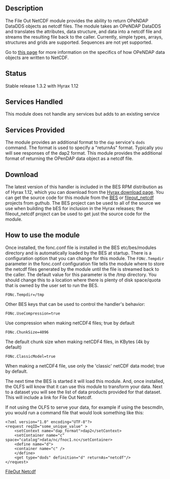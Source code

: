## Description

The File Out NetCDF module provides the ability to return OPeNDAP
DataDDS objects as netcdf files. The module takes an OPeNDAP DataDDS and
translates the attributes, data structure, and data into a netcdf file
and streams the resulting file back to the caller. Currently, simple
types, arrays, structures and grids are supported. Sequences are not yet
supported.

Go to [this page](BES_File_Out_NetCDF "wikilink") for more information
on the specifics of how OPeNDAP data objects are written to NetCDF.

## Status

Stable release 1.3.2 with Hyrax 1.12

## Services Handled

This module does not handle any services but adds to an existing service

## Services Provided

The module provides an additional format to the `dap` service's `dods`
command. The format is used to specify a "returnAs" format. Typically
you will see responses of the dap2 format. This module provides the
additional format of returning the OPenDAP data object as a netcdf file.

## Download

The latest version of this handler is included in the BES RPM
distribution as of Hyrax 1.12, which you can download from the [Hyrax
download page](http://opendap.org/download/hyrax). You can get the
source code for this module from the
[BES](https://github.com/OPENDAP/bes) or
[fileout_netcdf](https://github.com/OPENDAP/fileout_netcdf) projects
from guthub. The BES project can be used to all of the source we use
when building the bES for inclusion in the Hyrax releases; the
fileout_netcdf project can be used to get just the source code for the
module.

## How to use the module

Once installed, the fonc.conf file is installed in the BES
etc/bes/modules directory and is automatically loaded by the BES at
startup. There is a configuration option that you can change for this
module. The `FONc.Tempdir` parameter in the fonc.conf configuration file
tells the module where to store the netcdf files generated by the module
until the file is streamed back to the caller. The default value for
this parameter is the /tmp directory. You should change this to a
location where there is plenty of disk space/quota that is owned by the
user set to run the BES.

`FONc.Tempdir=/tmp`

Other BES keys that can be used to control the handler's behavior:

`FONc.UseCompression=true`

Use compression when making netCDF4 files; true by default

`FONc.ChunkSize=4096`

The default chunk size when making netCDF4 files, in KBytes (4k by
default)

`FONc.ClassicModel=true`

When making a netCDF4 file, use only the 'classic' netCDF data model;
true by default.

The next time the BES is started it will load this module. And, once
installed, the OLFS will know that it can use this module to transform
your data. Next to a dataset you will see the list of data products
provided for that dataset. This will include a link for File Out Netcdf.

If not using the OLFS to serve your data, for example if using the
bescmdln, you would run a command file that would look something like
this:

    <?xml version="1.0" encoding="UTF-8"?>
    <request reqID="some_unique_value" >
        <setContext name="dap_format">dap2</setContext>
        <setContainer name="c" space="catalog">data/nc/fnoc1.nc</setContainer>
        <define name="d">
        <container name="c" />
        </define>
        <get type="dods" definition="d" returnAs="netcdf"/>
    </request>

[FileOut Netcdf](Category:BES_Modules "wikilink")